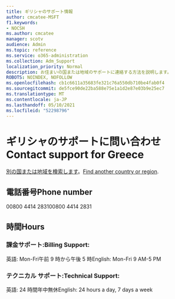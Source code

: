 ```yaml
---
title: ギリシャのサポート情報
author: cmcatee-MSFT
f1.keywords:
- NOCSH
ms.author: cmcatee
manager: scotv
audience: Admin
ms.topic: reference
ms.service: o365-administration
ms.collection: Adm_Support
localization_priority: Normal
description: お住まいの国または地域のサポートに連絡する方法を説明します。
ROBOTS: NOINDEX, NOFOLLOW
ms.openlocfilehash: cb1c6611a35683fe321c76a550db710be4fab0f4
ms.sourcegitcommit: de5fce90de22ba588e75e1a1d2e87e03b9e25ec7
ms.translationtype: MT
ms.contentlocale: ja-JP
ms.lasthandoff: 05/10/2021
ms.locfileid: "52298796"
---
```

# <a name="contact-support-for-greece"></a><span data-ttu-id="23009-103">ギリシャのサポートに問い合わせ</span><span class="sxs-lookup"><span data-stu-id="23009-103">Contact support for Greece</span></span>

<span data-ttu-id="23009-104">[別の国または地域を検索します](../../business-video/get-help-support.md)。</span><span class="sxs-lookup"><span data-stu-id="23009-104">[Find another country or region](../../business-video/get-help-support.md).</span></span>

## <a name="phone-number"></a><span data-ttu-id="23009-105">電話番号</span><span class="sxs-lookup"><span data-stu-id="23009-105">Phone number</span></span>
<span data-ttu-id="23009-106">00800 4414 2831</span><span class="sxs-lookup"><span data-stu-id="23009-106">00800 4414 2831</span></span>

## <a name="hours"></a><span data-ttu-id="23009-107">時間</span><span class="sxs-lookup"><span data-stu-id="23009-107">Hours</span></span>
### <a name="billing-support"></a><span data-ttu-id="23009-108">課金サポート:</span><span class="sxs-lookup"><span data-stu-id="23009-108">Billing Support:</span></span>

<span data-ttu-id="23009-109">英語: Mon-Fri午前 9 時から午後 5 時</span><span class="sxs-lookup"><span data-stu-id="23009-109">English: Mon-Fri 9 AM-5 PM</span></span>

### <a name="technical-support"></a><span data-ttu-id="23009-110">テクニカル サポート:</span><span class="sxs-lookup"><span data-stu-id="23009-110">Technical Support:</span></span>

<span data-ttu-id="23009-111">英語: 24 時間年中無休</span><span class="sxs-lookup"><span data-stu-id="23009-111">English: 24 hours a day, 7 days a week</span></span>
